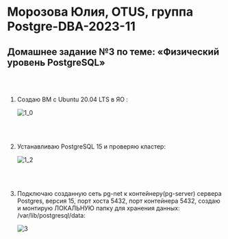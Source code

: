 # Морозова Юлия, OTUS, группа Postgre-DBA-2023-11

## Домашнее задание №3 по теме: «Физический уровень PostgreSQL»

<br/><br/>

1. Создаю ВМ c Ubuntu 20.04 LTS в ЯО :

    ![1_0](https://github.com/Y-M-Morozova/3_homework_Morozova_Yulia/assets/153178571/eda1997f-907b-47c9-a45b-dc8fe09737d9)
 
<br/><br/>

2.	Устанавливаю  PostgreSQL 15 и проверяю кластер:

    ![1_2](https://github.com/Y-M-Morozova/3_homework_Morozova_Yulia/assets/153178571/21376cde-e71b-440f-a951-9c9124ea739b)



<br/><br/>

3.	Подключаю созданную сеть pg-net к контейнеру(pg-server) сервера Postgres, версия 15, порт хоста 5432, порт контейнера 5432, создаю и монтирую ЛОКАЛЬНУЮ папку для хранения данных: /var/lib/postgresql/data:

    ![3](https://github.com/Y-M-Morozova/2_homework_Morozova_Yulia/assets/153178571/a8699bfe-809f-4c87-ad00-16245ce1bdfd)

<br/><br/>
